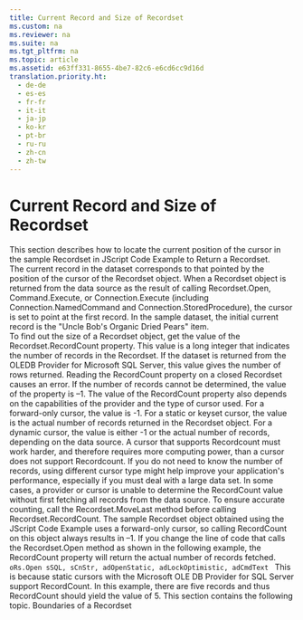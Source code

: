 ```yaml
---
title: Current Record and Size of Recordset
ms.custom: na
ms.reviewer: na
ms.suite: na
ms.tgt_pltfrm: na
ms.topic: article
ms.assetid: e63ff331-8655-4be7-82c6-e6cd6cc9d16d
translation.priority.ht: 
  - de-de
  - es-es
  - fr-fr
  - it-it
  - ja-jp
  - ko-kr
  - pt-br
  - ru-ru
  - zh-cn
  - zh-tw
---
```

# Current Record and Size of Recordset
<?xml version="1.0" encoding="utf-8"?>
<developerReferenceWithoutSyntaxDocument xmlns="http://ddue.schemas.microsoft.com/authoring/2003/5" xmlns:xlink="http://www.w3.org/1999/xlink" xmlns:xsi="http://www.w3.org/2001/XMLSchema-instance" xsi:schemaLocation="http://ddue.schemas.microsoft.com/authoring/2003/5 http://dduestorage.blob.core.windows.net/ddueschema/developer.xsd">
  <introduction>
    <para>This section describes how to locate the current position of the cursor in the sample <legacyBold>Recordset</legacyBold> in <legacyLink xlink:href="74aad8a6-06cc-4a2c-811a-d78f9b741d84">JScript Code Example to Return a Recordset</legacyLink>.</para>
  </introduction>
  <section>
    <title>Current Record</title>
    <content>
      <para>The current record in the dataset corresponds to that pointed by the position of the cursor of the <legacyBold>Recordset</legacyBold> object. When a <legacyBold>Recordset</legacyBold> object is returned from the data source as the result of calling <legacyBold>Recordset.Open</legacyBold>, <legacyBold>Command.Execute</legacyBold>, or <legacyBold>Connection.Execute</legacyBold> (including <legacyBold>Connection.NamedCommand</legacyBold> and <legacyBold>Connection.StoredProcedure</legacyBold>), the cursor is set to point at the first record. In the sample dataset, the initial current record is the "Uncle Bob's Organic Dried Pears" item.</para>
    </content>
  </section>
  <section>
    <title>Size of Recordset</title>
    <content>
      <para>To find out the size of a <legacyBold>Recordset</legacyBold> object, get the value of the <legacyBold>Recordset.RecordCount</legacyBold> property. This value is a long integer that indicates the number of records in the <legacyBold>Recordset</legacyBold>. If the dataset is returned from the OLEDB Provider for Microsoft SQL Server, this value gives the number of rows returned. Reading the <legacyBold>RecordCount</legacyBold> property on a closed <legacyBold>Recordset</legacyBold> causes an error.</para>
      <para>If the number of records cannot be determined, the value of the property is –1. </para>
      <para>The value of the <legacyBold>RecordCount</legacyBold> property also depends on the capabilities of the provider and the type of cursor used. For a forward-only cursor, the value is -1. For a static or keyset cursor, the value is the actual number of records returned in the <legacyBold>Recordset</legacyBold> object. For a dynamic cursor, the value is either -1 or the actual number of records, depending on the data source.</para>
      <para>A cursor that supports <legacyBold>Recordcount</legacyBold> must work harder, and therefore requires more computing power, than a cursor does not support <legacyBold>Recordcount</legacyBold>. If you do not need to know the number of records, using different cursor type might help improve your application's performance, especially if you must deal with a large data set.</para>
      <para>In some cases, a provider or cursor is unable to determine the <legacyBold>RecordCount</legacyBold> value without first fetching all records from the data source. To ensure accurate counting, call the <legacyBold>Recordset</legacyBold>.<legacyBold>MoveLast</legacyBold> method before calling <legacyBold>Recordset.RecordCount</legacyBold>.</para>
      <para>The sample <legacyBold>Recordset</legacyBold> object obtained using the <legacyLink xlink:href="74aad8a6-06cc-4a2c-811a-d78f9b741d84">JScript Code Example</legacyLink> uses a forward-only cursor, so calling <legacyBold>RecordCount</legacyBold> on this object always results in –1. If you change the line of code that calls the <legacyBold>Recordset</legacyBold>.<legacyBold>Open</legacyBold> method as shown in the following example, the <legacyBold>RecordCount</legacyBold> property will return the actual number of records fetched.</para>
      <code>oRs.Open sSQL, sCnStr, adOpenStatic, adLockOptimistic, adCmdText </code>
      <para>This is because static cursors with the <legacyLink xlink:href="99bc40c4-9181-4ca1-a06f-9a1a914a0b7b">Microsoft OLE DB Provider for SQL Server</legacyLink> support <legacyBold>RecordCount</legacyBold>. In this example, there are five records and thus <legacyBold>RecordCount</legacyBold> should yield the value of 5.</para>
      <para>This section contains the following topic.</para>
      <para>
        <legacyLink xlink:href="c0dd4a0f-478d-4c5e-b5d5-7535f211d064">Boundaries of a Recordset</legacyLink>
      </para>
    </content>
  </section>
  <relatedTopics />
</developerReferenceWithoutSyntaxDocument>